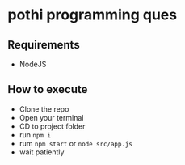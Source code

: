 # pothi programming ques

## Requirements
- NodeJS

## How to execute
- Clone the repo
- Open your terminal
- CD to project folder
- run `npm i`
- rum `npm start` or `node src/app.js`
- wait patiently
